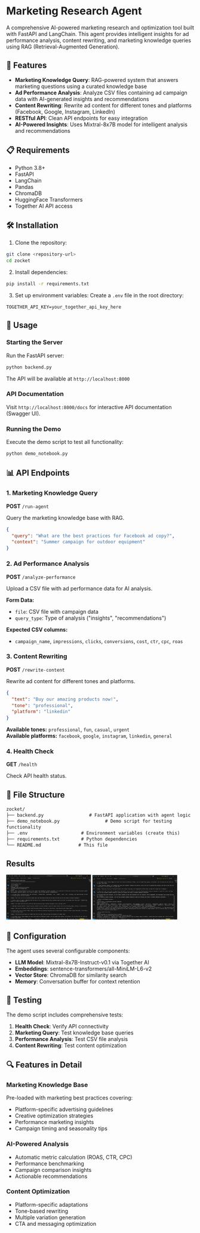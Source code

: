 # Marketing Research Agent

A comprehensive AI-powered marketing research and optimization tool built with FastAPI and LangChain. This agent provides intelligent insights for ad performance analysis, content rewriting, and marketing knowledge queries using RAG (Retrieval-Augmented Generation).

## 🚀 Features

- **Marketing Knowledge Query**: RAG-powered system that answers marketing questions using a curated knowledge base
- **Ad Performance Analysis**: Analyze CSV files containing ad campaign data with AI-generated insights and recommendations
- **Content Rewriting**: Rewrite ad content for different tones and platforms (Facebook, Google, Instagram, LinkedIn)
- **RESTful API**: Clean API endpoints for easy integration
- **AI-Powered Insights**: Uses Mixtral-8x7B model for intelligent analysis and recommendations

## 📋 Requirements

- Python 3.8+
- FastAPI
- LangChain
- Pandas
- ChromaDB
- HuggingFace Transformers
- Together AI API access

## 🛠️ Installation

1. Clone the repository:
```bash
git clone <repository-url>
cd zocket
```

2. Install dependencies:
```bash
pip install -r requirements.txt
```

3. Set up environment variables:
Create a `.env` file in the root directory:
```env
TOGETHER_API_KEY=your_together_api_key_here
```


## 🚀 Usage

### Starting the Server

Run the FastAPI server:
```bash
python backend.py
```

The API will be available at `http://localhost:8000`

### API Documentation

Visit `http://localhost:8000/docs` for interactive API documentation (Swagger UI).

### Running the Demo

Execute the demo script to test all functionality:
```bash
python demo_notebook.py
```

## 📊 API Endpoints

### 1. Marketing Knowledge Query
**POST** `/run-agent`

Query the marketing knowledge base with RAG.

```json
{
  "query": "What are the best practices for Facebook ad copy?",
  "context": "Summer campaign for outdoor equipment"
}
```

### 2. Ad Performance Analysis
**POST** `/analyze-performance`

Upload a CSV file with ad performance data for AI analysis.

**Form Data:**
- `file`: CSV file with campaign data
- `query_type`: Type of analysis ("insights", "recommendations")

**Expected CSV columns:**
- `campaign_name`, `impressions`, `clicks`, `conversions`, `cost`, `ctr`, `cpc`, `roas`

### 3. Content Rewriting
**POST** `/rewrite-content`

Rewrite ad content for different tones and platforms.

```json
{
  "text": "Buy our amazing products now!",
  "tone": "professional",
  "platform": "linkedin"
}
```

**Available tones:** `professional`, `fun`, `casual`, `urgent`  
**Available platforms:** `facebook`, `google`, `instagram`, `linkedin`, `general`

### 4. Health Check
**GET** `/health`

Check API health status.

## 📁 File Structure

```
zocket/
├── backend.py                 # FastAPI application with agent logic
├── demo_notebook.py                 # Demo script for testing functionality
├── .env                    # Environment variables (create this)
├── requirements.txt        # Python dependencies
└── README.md              # This file
```

## Results 

<p float="left">
  <img src="./assets/res1.png" width="45%" />
  <img src="./assets/res2.png" width="45%" />
</p>

## 🔧 Configuration

The agent uses several configurable components:

- **LLM Model**: Mixtral-8x7B-Instruct-v0.1 via Together AI
- **Embeddings**: sentence-transformers/all-MiniLM-L6-v2
- **Vector Store**: ChromaDB for similarity search
- **Memory**: Conversation buffer for context retention


## 🧪 Testing

The demo script includes comprehensive tests:

1. **Health Check**: Verify API connectivity
2. **Marketing Query**: Test knowledge base queries
3. **Performance Analysis**: Test CSV file analysis
4. **Content Rewriting**: Test content optimization


## 🔍 Features in Detail

### Marketing Knowledge Base
Pre-loaded with marketing best practices covering:
- Platform-specific advertising guidelines
- Creative optimization strategies
- Performance marketing insights
- Campaign timing and seasonality tips

### AI-Powered Analysis
- Automatic metric calculation (ROAS, CTR, CPC)
- Performance benchmarking
- Campaign comparison insights
- Actionable recommendations

### Content Optimization
- Platform-specific adaptations
- Tone-based rewriting
- Multiple variation generation
- CTA and messaging optimization




